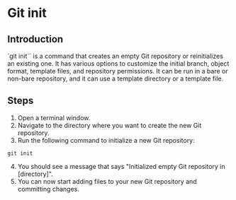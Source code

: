 # Git init

## Introduction

`git init`` is a command that creates an empty Git repository or reinitializes an existing one. It has various options to customize the initial branch, object format, template files, and repository permissions. It can be run in a bare or non-bare repository, and it can use a template directory or a template file.

## Steps
1. Open a terminal window.
2. Navigate to the directory where you want to create the new Git repository.
3. Run the following command to initialize a new Git repository:

```
git init
```
4. You should see a message that says "Initialized empty Git repository in [directory]".
5. You can now start adding files to your new Git repository and committing changes.

